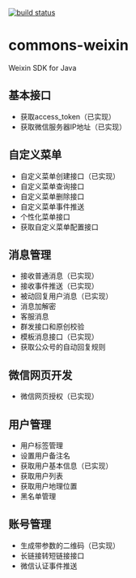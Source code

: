 [![build status](https://gitlab.com/payingcloud-commons/commons-weixin/badges/master/build.svg)](https://gitlab.com/payingcloud-commons/commons-weixin/commits/master)

# commons-weixin
Weixin SDK for Java

## 基本接口

- 获取access_token（已实现）
- 获取微信服务器IP地址（已实现）

## 自定义菜单

- 自定义菜单创建接口（已实现）
- 自定义菜单查询接口
- 自定义菜单删除接口
- 自定义菜单事件推送
- 个性化菜单接口
- 获取自定义菜单配置接口

## 消息管理

- 接收普通消息（已实现）
- 接收事件推送（已实现）
- 被动回复用户消息（已实现）
- 消息加解密
- 客服消息
- 群发接口和原创校验
- 模板消息接口（已实现）
- 获取公众号的自动回复规则

## 微信网页开发

- 微信网页授权（已实现）

## 用户管理

- 用户标签管理
- 设置用户备注名
- 获取用户基本信息（已实现）
- 获取用户列表
- 获取用户地理位置
- 黑名单管理

## 账号管理

- 生成带参数的二维码（已实现）
- 长链接转短链接接口
- 微信认证事件推送
